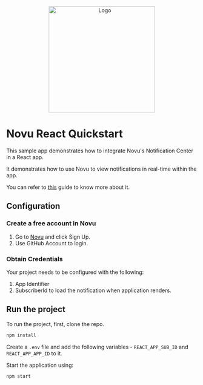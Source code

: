 <div align="center">
  <a href="https://novu.co" target="_blank">
  <picture>
    <source media="(prefers-color-scheme: dark)" srcset="https://user-images.githubusercontent.com/2233092/213641039-220ac15f-f367-4d13-9eaf-56e79433b8c1.png">
    <img src="https://user-images.githubusercontent.com/2233092/213641043-3bbb3f21-3c53-4e67-afe5-755aeb222159.png" width="280" alt="Logo"/>
  </picture>
  </a>
</div>

# Novu React Quickstart

This sample app demonstrates how to integrate Novu's Notification Center in a React app.

It demonstrates how to use Novu to view notifications in real-time within the app.

You can refer to [this](https://docs.novu.co/quickstarts/react#install-novu-react-notification-center-package-in-your-react-app) guide to know more about it.

## Configuration

### Create a free account in Novu

1. Go to [Novu](https://web.novu.co) and click Sign Up.
2. Use GitHub Account to login.

### Obtain Credentials

Your project needs to be configured with the following:

1. App Identifier
2. SubscriberId to load the notification when application renders.

## Run the project

To run the project, first, clone the repo.

```sh
npm install
```

Create a `.env` file and add the following variables - `REACT_APP_SUB_ID` and `REACT_APP_APP_ID` to it.

Start the application using:

```sh
npm start
```
